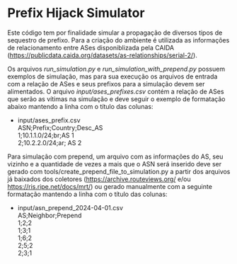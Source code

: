 # Prefix Hijack Simulator

Este código tem por finalidade simular a propagação de diversos tipos de sequestro de prefixo.
Para a criação do ambiente é utilizada as informações de relacionamento entre ASes disponiblizada pela CAIDA (https://publicdata.caida.org/datasets/as-relationships/serial-2/).

Os arquivos *run_simulation.py* e *run_simulation_with_prepend.py* possuem exemplos de simulação, mas para sua execução os arquivos de entrada com a relação de ASes e seus prefixos para a simulação devem ser alimentados. 
O arquivo *input/ases_prefixes.csv* contém a relação de ASes que serão as vítimas na simulação e deve seguir o exemplo de formatação abaixo mantendo a linha com o título das colunas:

- input/ases_prefix.csv<br/>
ASN;Prefix;Country;Desc_AS<br/>
1;10.1.1.0/24;br;AS 1<br/>
2;10.2.2.0/24;ar; AS 2<br/>

Para simulação com prepend, um arquivo com as informações do AS, seu vizinho e a quantidade de vezes a mais que o ASN será inserido deve ser gerado com tools/create_prepend_file_to_simulation.py a partir dos arquivos já baixados dos coletores (https://archive.routeviews.org/ e/ou https://ris.ripe.net/docs/mrt/) ou gerado manualmente com a seguinte formatação mantendo a linha com o título das colunas:

- input/asn_prepend_2024-04-01.csv<br/>
AS;Neighbor;Prepend<br/>
1;2;2<br/>
1;3;1<br/>
1;6;2<br/>
2;5;2<br/>
2;3;1<br/>
